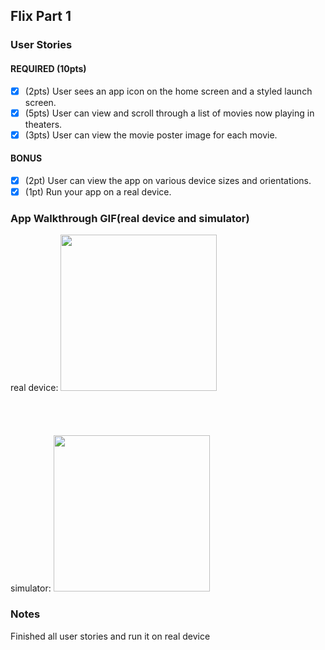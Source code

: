 
## Flix Part 1

### User Stories
#### REQUIRED (10pts)
- [x] (2pts) User sees an app icon on the home screen and a styled launch screen.
- [x] (5pts) User can view and scroll through a list of movies now playing in theaters.
- [x] (3pts) User can view the movie poster image for each movie.

#### BONUS
- [x] (2pt) User can view the app on various device sizes and orientations.
- [x] (1pt) Run your app on a real device.

### App Walkthrough GIF(real device and simulator)
real device:
<img src="http://g.recordit.co/HtaOmskNm2.gif" width=250><br><br><br><br><br>
simulator:
<img src="http://g.recordit.co/3Ilc5sdnM0.gif" width=250><br>

### Notes
Finished all user stories and run it on real device
